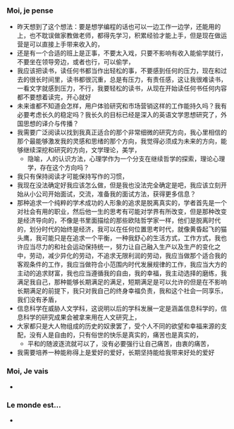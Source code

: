 ### Moi, je pense
- 昨天想到了这个想法：要是想学编程的话也可以一边工作一边学，还能用的上，也不耽误做家教做老师，都得先学习，积累经验才能上手，但是现在做运营是可以直接上手带来收入的，
- 还是有一个合适的班上是正事，不要太入戏，只要不影响有收入能偷学就行，不要坐在领导旁边，或者也行，可以偷学，
- 我应该把读书，读任何书都当作出轻松的事，不要感到任何的压力，现在和过去的很长时间里，读书都很沉重，总是有压力，有责任感，这让我很难读书，一看文字就感到压力，不行，我要轻松的读书，从现在开始读任何书任何内容都不要想着读完，开心就好
- 未来谁都不知道会怎样，用户体验研究和市场营销这样的工作能持久吗？我有必要考虑长久的稳定吗？我长久的目标已经是深入的英语文学思想研究了，外国思想的译介与传播？
- 我需要广泛阅读以找到我真正适合的那个非常细微的研究方向，我心里相信的那个最能够激发我的灵感和思绪的那个方向，我觉得必须成为未来的方向，能够继续深挖和研究的方向，文学理论，美学，
	- 隐喻，人的认识方法，心理学作为一个分支在继续哲学的探索，理论心理学，存在这个方向吗？
- 我只有保持阅读才可能保持写作的习惯，
- 我现在没法确定好我应该怎么做，但是我也没法完全确定是吧，我应该立刻开始从小公司开始面试，交流，准备我的面试方法，获得更多信息？
- 那种追求一个纯粹的学术成功的人形象的追求是脱离真实的，学者首先是一个对社会有用的职业，然后他一生的思考有可能对学界有所改变，但是那种改变是经济导向的，不像是书里面描绘的那些欧陆哲学家一样，他们是脱离时代的，划分时代的始终是经济，我可以在任何位置思考时代，就像黄昏起飞的猫头鹰，我可能只是在追求一个平衡，一种我舒心的生活方式，工作方式，我也许应当尽力的和社会运动保持统一，努力让自己融入生产以及生产的变化之中，劳动，减少异化的劳动，不追求无限利润的劳动，我应当做那个适合我的客观条件的工作，我应当做符合小范围内时代发展规律的工作，我应当大方的主动的追求财富，我也应当遵循我的自由，我的幸福，我主动选择的磨练，我满足我自己，那种能够长期满足的满足，短期满足是可以允许的但是在不影响长期满足的前提下，我只对我自己的终身幸福负责，我和这个社会一同享乐，我们没有矛盾，
- 信息科学在威胁人文学科，这说明以后的学科发展一定是涵盖信息科学的，信息科学的研究成果会被拿来用在人文研究上，
- 大家都只是大人物组成的历史的奴隶罢了，受个人不同的欲望和幸福来源的支配，没有人是自由的，只有俗世的快乐是真实的，痛苦也是真实的，
	- 平和的随波逐流就可以了，没有必要强行让自己痛苦，由衷的痛苦，
- 我需要培养一种能称得上是爱好的爱好，长期坚持能给我带来好处的爱好




### Moi, Je vais
- 



### Le monde est...
- 